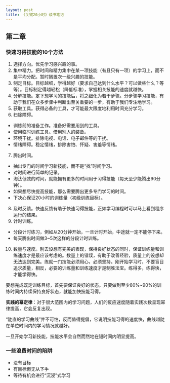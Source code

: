 ```yaml
---
layout: post
title: 《关键20小时》读书笔记
---
```


## 第二章

### 快速习得技能的10个方法

1.  选择方向。优先学习感兴趣的事。
2.  集中精力。把时间和精力集中在某一项技能（有且只有一项）的学习上，而不是平均分配。暂时搁置次一级兴趣的技能。
3.  制定目标。目标越细，学得越好（要求自己达到什么水平？可以做些什么？等等）。目标制定得越轻松（降低标准），掌握相关技能的速度就越快。
4.  分解技能。定下想学习的技能后，将之细化为若干步骤。分步骤学习技能，有助于我们在众多步骤中判断出至关重要的一步，有助于我们专注地学习。
5.  获取工具。获得必备的工具，才可能最大限度地利用时间充分学习。
6.  扫除障碍。
  * 训练前的准备工作。准备好需要用到的工具。
  * 使用临时训练工具。借用别人的装备。
  * 环境干扰。排除电视、电话、电子邮件等的干扰。
  * 情绪障碍。稳定情绪，排除害怕、怀疑、害羞等情绪。
7.  腾出时间。
 * 抽出专门的时间学习新技能，而不是“找”时间学习。
 * 对时间进行简单的记录。
 * 淘汰低效的时间，就能拥有更多的时间用于习得技能（每天至少能腾出90分钟）。
 * 如果想尽快提高技能，那么需要腾出更多专门学习的时间。
 * 下决心保证20小时的训练量（初级训练目标）。
8.  及时反馈。快速反馈有助于快速习得技能，正如学习编程时可以马上看到程序运行的结果。
9.  计时训练。
 * 分段计时练习，例如从20分钟开始，一旦计时开始，中途就一定不能停下来。
 * 每天腾出时间做3~5次这样的分段计时训练。
10. 数量与速度。别去设想有完美的表现，保持良好状态的同时，保证训练量和训练速度才是最应该考虑的。数量上的错误，有助于改善经验，质量上的设想却无法达到完美。练就一门技能必须用心，必须坚持。刚开始学习时，不要盲目追求质量，相反，必要的训练量和训练速度才是制胜法宝。练得多，练得快，才能学得快。

要想完成既定训练目标，首先要保证良好的状态。只要做到至少80%~90%的训练时间内持续保持良好状态，就能加快技能习得。

**实践的幂定律**：对于很大范围内的学习问题，人们的反应速度随着实践次数呈现幂律提高，它会反复出现。

“陡直的学习曲线”并不可怕，反而值得提倡，它说明技能习得的速度快，曲线越陡在单位时间内的学习情况就越好。

一旦开始学习新技能，技能水平会自然而然地在短时间内明显提高。

### 一些浪费时间的陷阱

* 没有目标
* 有目标但无从下手
* 等待有机会进行“沉浸”式学习


